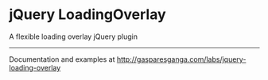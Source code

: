 # jQuery LoadingOverlay

A flexible loading overlay jQuery plugin

---

Documentation and examples at http://gasparesganga.com/labs/jquery-loading-overlay

